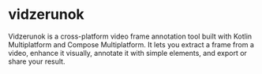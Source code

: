 # vidzerunok
Vidzerunok is a cross-platform video frame annotation tool built with Kotlin Multiplatform and Compose Multiplatform. It lets you extract a frame from a video, enhance it visually, annotate it with simple elements, and export or share your result.
